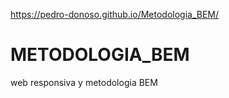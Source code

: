 https://pedro-donoso.github.io/Metodologia_BEM/

# METODOLOGIA_BEM
web responsiva y metodologia BEM
